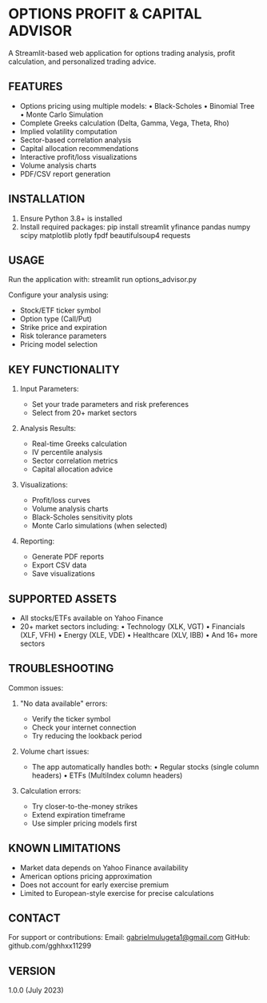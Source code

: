 OPTIONS PROFIT & CAPITAL ADVISOR
================================

A Streamlit-based web application for options trading analysis, profit calculation, and personalized trading advice.

FEATURES
--------
- Options pricing using multiple models:
  • Black-Scholes
  • Binomial Tree
  • Monte Carlo Simulation
- Complete Greeks calculation (Delta, Gamma, Vega, Theta, Rho)
- Implied volatility computation
- Sector-based correlation analysis
- Capital allocation recommendations
- Interactive profit/loss visualizations
- Volume analysis charts
- PDF/CSV report generation

INSTALLATION
------------
1. Ensure Python 3.8+ is installed
2. Install required packages:
   pip install streamlit yfinance pandas numpy scipy matplotlib plotly fpdf beautifulsoup4 requests

USAGE
-----
Run the application with:
   streamlit run options_advisor.py

Configure your analysis using:
- Stock/ETF ticker symbol
- Option type (Call/Put)
- Strike price and expiration
- Risk tolerance parameters
- Pricing model selection

KEY FUNCTIONALITY
----------------
1. Input Parameters:
   - Set your trade parameters and risk preferences
   - Select from 20+ market sectors

2. Analysis Results:
   - Real-time Greeks calculation
   - IV percentile analysis
   - Sector correlation metrics
   - Capital allocation advice

3. Visualizations:
   - Profit/loss curves
   - Volume analysis charts
   - Black-Scholes sensitivity plots
   - Monte Carlo simulations (when selected)

4. Reporting:
   - Generate PDF reports
   - Export CSV data
   - Save visualizations

SUPPORTED ASSETS
---------------
- All stocks/ETFs available on Yahoo Finance
- 20+ market sectors including:
  • Technology (XLK, VGT)
  • Financials (XLF, VFH)
  • Energy (XLE, VDE)
  • Healthcare (XLV, IBB)
  • And 16+ more sectors

TROUBLESHOOTING
---------------
Common issues:
1. "No data available" errors:
   - Verify the ticker symbol
   - Check your internet connection
   - Try reducing the lookback period

2. Volume chart issues:
   - The app automatically handles both:
     • Regular stocks (single column headers)
     • ETFs (MultiIndex column headers)

3. Calculation errors:
   - Try closer-to-the-money strikes
   - Extend expiration timeframe
   - Use simpler pricing models first

KNOWN LIMITATIONS
-----------------
- Market data depends on Yahoo Finance availability
- American options pricing approximation
- Does not account for early exercise premium
- Limited to European-style exercise for precise calculations


CONTACT
-------
For support or contributions:
Email: gabrielmulugeta1@gmail.com
GitHub: github.com/gghhxx11299

VERSION
-------
1.0.0 (July 2023)
